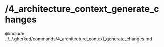 # /4_architecture_context_generate_changes

@include ../../.gherked/commands/4_architecture_context_generate_changes.md
